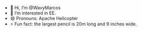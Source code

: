 - 👋 Hi, I’m @WavyMarcos
- 👀 I’m interested in EE.
- 😄 Pronouns: Apache Helicopter
- ⚡ Fun fact: the largest pencil is 20m long and 9 inches wide.

<!---
WavyMarcos/WavyMarcos is a ✨ special ✨ repository because its `README.md` (this file) appears on your GitHub profile.
You can click the Preview link to take a look at your changes.
--->
